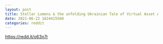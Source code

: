 ```yaml
--- 
layout: post 
title: Stellar Lumens & the unfolding Ukrainian Tale of Virtual Asset Adoption 
date: 2021-06-22 1624415560 
categories: reddit 
--- 
```

https://redd.it/o63n7r